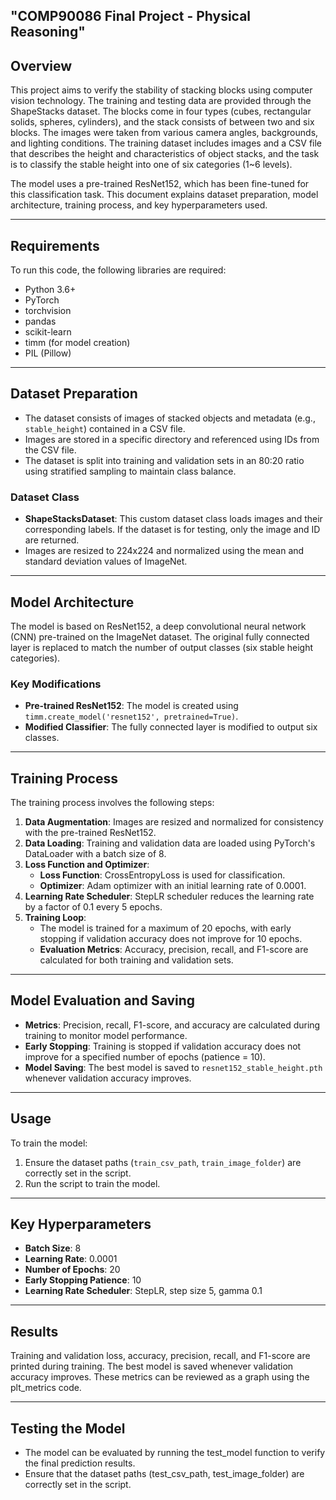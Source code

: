 "COMP90086 Final Project - Physical Reasoning"
---

## Overview
This project aims to verify the stability of stacking blocks using computer vision technology. The training and testing data are provided through the ShapeStacks dataset. The blocks come in four types (cubes, rectangular solids, spheres, cylinders), and the stack consists of between two and six blocks. The images were taken from various camera angles, backgrounds, and lighting conditions. The training dataset includes images and a CSV file that describes the height and characteristics of object stacks, and the task is to classify the stable height into one of six categories (1~6 levels).

The model uses a pre-trained ResNet152, which has been fine-tuned for this classification task. This document explains dataset preparation, model architecture, training process, and key hyperparameters used.

---
## Requirements
To run this code, the following libraries are required:

- Python 3.6+
- PyTorch
- torchvision
- pandas
- scikit-learn
- timm (for model creation)
- PIL (Pillow)

---
## Dataset Preparation
- The dataset consists of images of stacked objects and metadata (e.g., `stable_height`) contained in a CSV file.
- Images are stored in a specific directory and referenced using IDs from the CSV file.
- The dataset is split into training and validation sets in an 80:20 ratio using stratified sampling to maintain class balance.

### Dataset Class
- **ShapeStacksDataset**: This custom dataset class loads images and their corresponding labels. If the dataset is for testing, only the image and ID are returned.
- Images are resized to 224x224 and normalized using the mean and standard deviation values of ImageNet.

---
## Model Architecture
The model is based on ResNet152, a deep convolutional neural network (CNN) pre-trained on the ImageNet dataset. The original fully connected layer is replaced to match the number of output classes (six stable height categories).

### Key Modifications
- **Pre-trained ResNet152**: The model is created using `timm.create_model('resnet152', pretrained=True)`.
- **Modified Classifier**: The fully connected layer is modified to output six classes.

---
## Training Process
The training process involves the following steps:

1. **Data Augmentation**: Images are resized and normalized for consistency with the pre-trained ResNet152.
2. **Data Loading**: Training and validation data are loaded using PyTorch's DataLoader with a batch size of 8.
3. **Loss Function and Optimizer**:
   - **Loss Function**: CrossEntropyLoss is used for classification.
   - **Optimizer**: Adam optimizer with an initial learning rate of 0.0001.
4. **Learning Rate Scheduler**: StepLR scheduler reduces the learning rate by a factor of 0.1 every 5 epochs.
5. **Training Loop**:
   - The model is trained for a maximum of 20 epochs, with early stopping if validation accuracy does not improve for 10 epochs.
   - **Evaluation Metrics**: Accuracy, precision, recall, and F1-score are calculated for both training and validation sets.

---
## Model Evaluation and Saving
- **Metrics**: Precision, recall, F1-score, and accuracy are calculated during training to monitor model performance.
- **Early Stopping**: Training is stopped if validation accuracy does not improve for a specified number of epochs (patience = 10).
- **Model Saving**: The best model is saved to `resnet152_stable_height.pth` whenever validation accuracy improves.

---
## Usage
To train the model:

1. Ensure the dataset paths (`train_csv_path`, `train_image_folder`) are correctly set in the script.
2. Run the script to train the model.

---
## Key Hyperparameters
- **Batch Size**: 8
- **Learning Rate**: 0.0001
- **Number of Epochs**: 20
- **Early Stopping Patience**: 10
- **Learning Rate Scheduler**: StepLR, step size 5, gamma 0.1

---
## Results
Training and validation loss, accuracy, precision, recall, and F1-score are printed during training. The best model is saved whenever validation accuracy improves.
These metrics can be reviewed as a graph using the plt_metrics code.

---
## Testing the Model
- The model can be evaluated by running the test_model function to verify the final prediction results.
- Ensure that the dataset paths (test_csv_path, test_image_folder) are correctly set in the script.
